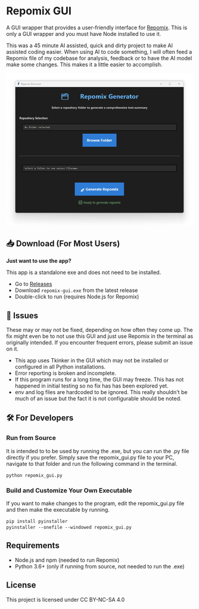 # Repomix GUI

A GUI wrapper that provides a user-friendly interface for [Repomix](https://github.com/yamadashy/repomix). This is only
a GUI wrapper and you must have Node installed to use it.

This was a 45 minute AI assisted, quick and dirty project to make AI assisted coding easier. When using AI to code
something, I will often feed a Repomix file of my codebase for analysis, feedback or to have the AI model make some
changes. This makes it a little easier to accomplish.

![App Screenshot](screenshots/app_preview.png)

## 📥 Download (For Most Users)

**Just want to use the app?**

This app is a standalone exe and does not need to be installed.

-   Go to [Releases](https://github.com/yourusername/repomix-gui/releases)
-   Download `repomix-gui.exe` from the latest release
-   Double-click to run (requires Node.js for Repomix)

## 🚧 Issues

These may or may not be fixed, depending on how often they come up. The fix might even be to not use this GUI and just use Repomix in the terminal as originally intended. If you encounter frequent errors, please submit an issue on it.

-   This app uses Tkinker in the GUI which may not be installed or configured in all Python installations.
-   Error reporting is broken and incomplete.
-   If this program runs for a long time, the GUI may freeze. This has not happened in initial testing so no fix has has
    been explored yet.
-   env and log files are hardcoded to be ignored. This really shouldn't be much of an issue but the fact it is not configurable should be noted.

## 🛠️ For Developers

### Run from Source

It is intended to to be used by running the .exe, but you can run the .py file directly if you prefer. Simply save the repomix_gui.py file to your PC, navigate to that folder and run the following command in the terminal.

```
python repomix_gui.py
```

### Build and Customize Your Own Executable

If you want to make changes to the program, edit the repomix_gui.py file and then make the executable by running.

```
pip install pyinstaller
pyinstaller --onefile --windowed repomix_gui.py
```

## Requirements

-   Node.js and npm (needed to run Repomix)
-   Python 3.6+ (only if running from source, not needed to run the .exe)

## License

This project is licensed under CC BY-NC-SA 4.0
